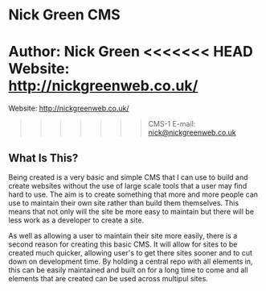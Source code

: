 Nick Green CMS
=======================

Author: Nick Green
<<<<<<< HEAD
Website: http://nickgreenweb.co.uk/
=======

Website: http://nickgreenweb.co.uk/

>>>>>>> CMS-1
E-mail: nick@nickgreenweb.co.uk

What Is This?
-------------

Being created is a very basic and simple CMS that I can use to build and create websites without the use of large scale tools that a user may find hard to use. The aim is to create something that more and more people can use to maintain their own site rather than build them themselves. This means that not only will the site be more easy to maintain but there will be less work as a developer to create a site.

As well as allowing a user to maintain their site more easily, there is a second reason for creating this basic CMS. It will allow for sites to be created much quicker, allowing user's to get there sites sooner and to cut down on development time. By holding a central repo with all elements in, this can be easily maintained and built on for a long time to come and all elements that are created can be used across multipul sites.